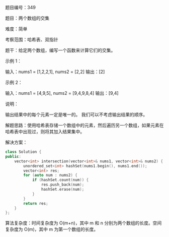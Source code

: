 题目编号：349

题目：两个数组的交集

难度：简单

考察范围：哈希表、双指针

题干：给定两个数组，编写一个函数来计算它们的交集。

示例 1：

输入：nums1 = [1,2,2,1], nums2 = [2,2]
输出：[2]

示例 2：

输入：nums1 = [4,9,5], nums2 = [9,4,9,8,4]
输出：[9,4]

说明：

输出结果中的每个元素一定是唯一的。
我们可以不考虑输出结果的顺序。

解题思路：使用哈希表存储一个数组中的元素，然后遍历另一个数组，如果元素在哈希表中出现过，则将其加入结果集中。

解决方案：

```cpp
class Solution {
public:
    vector<int> intersection(vector<int>& nums1, vector<int>& nums2) {
        unordered_set<int> hashSet(nums1.begin(), nums1.end());
        vector<int> res;
        for (auto num : nums2) {
            if (hashSet.count(num)) {
                res.push_back(num);
                hashSet.erase(num);
            }
        }
        return res;
    }
};
```

算法复杂度：时间复杂度为 O(m+n)，其中 m 和 n 分别为两个数组的长度。空间复杂度为 O(m)，其中 m 为第一个数组的长度。